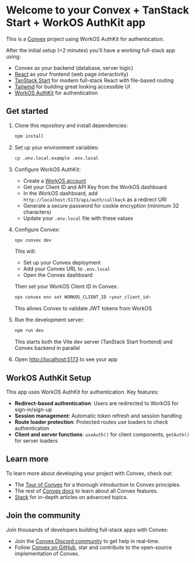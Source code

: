 # Welcome to your Convex + TanStack Start + WorkOS AuthKit app

This is a [Convex](https://convex.dev/) project using WorkOS AuthKit for authentication.

After the initial setup (<2 minutes) you'll have a working full-stack app using:

- Convex as your backend (database, server logic)
- [React](https://react.dev/) as your frontend (web page interactivity)
- [TanStack Start](https://tanstack.com/start) for modern full-stack React with file-based routing
- [Tailwind](https://tailwindcss.com/) for building great looking accessible UI
- [WorkOS AuthKit](https://authkit.com/) for authentication

## Get started

1. Clone this repository and install dependencies:

   ```bash
   npm install
   ```

2. Set up your environment variables:

   ```bash
   cp .env.local.example .env.local
   ```

3. Configure WorkOS AuthKit:
   - Create a [WorkOS account](https://workos.com/)
   - Get your Client ID and API Key from the WorkOS dashboard
   - In the WorkOS dashboard, add `http://localhost:5173/api/auth/callback` as a redirect URI
   - Generate a secure password for cookie encryption (minimum 32 characters)
   - Update your `.env.local` file with these values

4. Configure Convex:

   ```bash
   npx convex dev
   ```

   This will:
   - Set up your Convex deployment
   - Add your Convex URL to `.env.local`
   - Open the Convex dashboard

   Then set your WorkOS Client ID in Convex:

   ```bash
   npx convex env set WORKOS_CLIENT_ID <your_client_id>
   ```

   This allows Convex to validate JWT tokens from WorkOS

5. Run the development server:

   ```bash
   npm run dev
   ```

   This starts both the Vite dev server (TanStack Start frontend) and Convex backend in parallel

6. Open [http://localhost:5173](http://localhost:5173) to see your app

## WorkOS AuthKit Setup

This app uses WorkOS AuthKit for authentication. Key features:

- **Redirect-based authentication**: Users are redirected to WorkOS for sign-in/sign-up
- **Session management**: Automatic token refresh and session handling
- **Route loader protection**: Protected routes use loaders to check authentication
- **Client and server functions**: `useAuth()` for client components, `getAuth()` for server loaders

## Learn more

To learn more about developing your project with Convex, check out:

- The [Tour of Convex](https://docs.convex.dev/get-started) for a thorough introduction to Convex principles.
- The rest of [Convex docs](https://docs.convex.dev/) to learn about all Convex features.
- [Stack](https://stack.convex.dev/) for in-depth articles on advanced topics.

## Join the community

Join thousands of developers building full-stack apps with Convex:

- Join the [Convex Discord community](https://convex.dev/community) to get help in real-time.
- Follow [Convex on GitHub](https://github.com/get-convex/), star and contribute to the open-source implementation of Convex.
